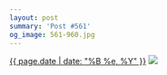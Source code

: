 ```yaml
---
layout: post
summary: 'Post #561'
og_image: 561-960.jpg
---
```


<p>
  <time><a href="/561">{{ page.date | date: "%B %e, %Y" }}</a></time>
  <a href="/561"><img src="{{ site.assets_url }}/561-480.jpg" srcset="{{ site.assets_url }}/561-240.jpg 240w, {{ site.assets_url }}/561-480.jpg 480w, {{ site.assets_url }}/561-720.jpg 720w, {{ site.assets_url }}/561-960.jpg 960w" sizes="(min-width: 700px) 50vw, calc(100vw - 2rem)" /></a>
</p>
